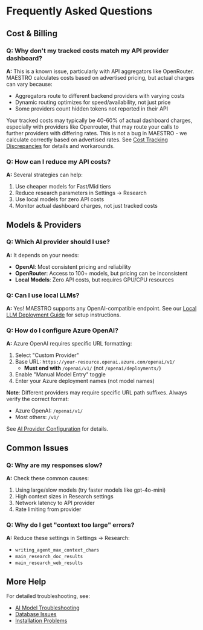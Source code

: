 # Frequently Asked Questions

## Cost & Billing

### Q: Why don't my tracked costs match my API provider dashboard?

**A:** This is a known issue, particularly with API aggregators like OpenRouter. MAESTRO calculates costs based on advertised pricing, but actual charges can vary because:

- Aggregators route to different backend providers with varying costs
- Dynamic routing optimizes for speed/availability, not just price  
- Some providers count hidden tokens not reported in their API

Your tracked costs may typically be 40-60% of actual dashboard charges, especially with providers like Openrouter, that may route your calls to further providers with differing rates. This is not a bug in MAESTRO - we calculate correctly based on advertised rates. See [Cost Tracking Discrepancies](common-issues/ai-models.md#cost-tracking-discrepancies) for details and workarounds.

### Q: How can I reduce my API costs?

**A:** Several strategies can help:

1. Use cheaper models for Fast/Mid tiers
2. Reduce research parameters in Settings → Research
3. Use local models for zero API costs
4. Monitor actual dashboard charges, not just tracked costs

## Models & Providers

### Q: Which AI provider should I use?

**A:** It depends on your needs:

- **OpenAI**: Most consistent pricing and reliability
- **OpenRouter**: Access to 100+ models, but pricing can be inconsistent
- **Local Models**: Zero API costs, but requires GPU/CPU resources

### Q: Can I use local LLMs?

**A:** Yes! MAESTRO supports any OpenAI-compatible endpoint. See our [Local LLM Deployment Guide](../deployment/local-llms.md) for setup instructions.

### Q: How do I configure Azure OpenAI?

**A:** Azure OpenAI requires specific URL formatting:

1. Select "Custom Provider"
2. Base URL: `https://your-resource.openai.azure.com/openai/v1/`
   - **Must end with** `/openai/v1/` (not `/openai/deployments/`)
3. Enable "Manual Model Entry" toggle
4. Enter your Azure deployment names (not model names)

**Note**: Different providers may require specific URL path suffixes. Always verify the correct format:
- Azure OpenAI: `/openai/v1/`
- Most others: `/v1/`

See [AI Provider Configuration](../getting-started/configuration/ai-providers.md#azure-openai) for details.

## Common Issues

### Q: Why are my responses slow?

**A:** Check these common causes:

1. Using large/slow models (try faster models like gpt-4o-mini)
2. High context sizes in Research settings
3. Network latency to API provider
4. Rate limiting from provider

### Q: Why do I get "context too large" errors?

**A:** Reduce these settings in Settings → Research:

- `writing_agent_max_context_chars`
- `main_research_doc_results`  
- `main_research_web_results`

## More Help

For detailed troubleshooting, see:
- [AI Model Troubleshooting](common-issues/ai-models.md)
- [Database Issues](common-issues/database.md)
- [Installation Problems](common-issues/installation.md)